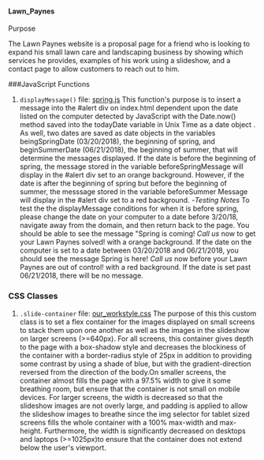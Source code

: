 #### Lawn_Paynes

Purpose

The Lawn Paynes website is a proposal page for a friend who is looking to expand his small lawn care and landscaping business by showing which services he provides, examples of his work using a slideshow, and a contact page to allow customers to reach out to him. 

###JavaScript Functions


1. `displayMessage()` file: [spring.js](https://github.com/ryansallee/ryansallee.github.io/blob/master/js/spring.js)
This function's purpose is to insert a message into the #alert div on index.html dependent upon the date listed on the computer detected by JavaScript with the Date.now() method saved into the todayDate variable in Unix Time as a date object . As well, two dates are saved as date objects in the variables beingSpringDate (03/20/2018), the beginning of spring, and beginSummerDate (06/21/2018), the beginning of summer, that will determine the messages displayed. If the date is before the beginning of spring, the message stored in the variable beforeSpringMessage will display in the #alert div set to an orange background. However, if the date is after the beginning of spring but before the beginning of summer, the messsage stored in the variable beforeSummer Message will display in the #alert div set to a red background.
-*Testing Notes*
To test the the displayMessage conditions for when it is before spring, please change the date on your computer to a date before 3/20/18, navigate away from the domain, and then return back to the page. You should be able to see the message "Spring is coming! *Call us* now to get your Lawn Paynes solved! with a orange background. If the date on the computer is set to a date between 03/20/2018 and 06/21/2018, you should see the message Spring is here! *Call us* now before your Lawn Paynes are out of control! with a red background. If the date is set past 06/21/2018, there will be no message.

### CSS Classes
1. `.slide-container` file: [our_workstyle.css](https://github.com/ryansallee/ryansallee.github.io/blob/master/css/our_workstyle.css) 
The purpose of this this custom class is to set a flex container for the images displayed on small screens to stack them upon one another as well as the images in the slideshow on larger screens (>=640px). For all screens, this container gives depth to the page with a box-shadow style and decreases the blockiness of the container with a border-radius style of 25px in addition to providing some contrast by using a shade of blue, but with the gradient-direction reversed from the direction of the body.On smaller screens, the container almost fills the page with a 97.5% width to give it some breathing room, but ensure that the container is not small on mobile devices. For larger screens, the width is decreased so that the slideshow images are not overly large, and padding is applied to allow the slideshow images to breathe since the img selector for tablet sized screens fills the whole container with a 100% max-width and max-height. Furthermore, the width is significantly decreased on desktops and laptops (>=1025px)to ensure that the container does not extend below the user's viewport.